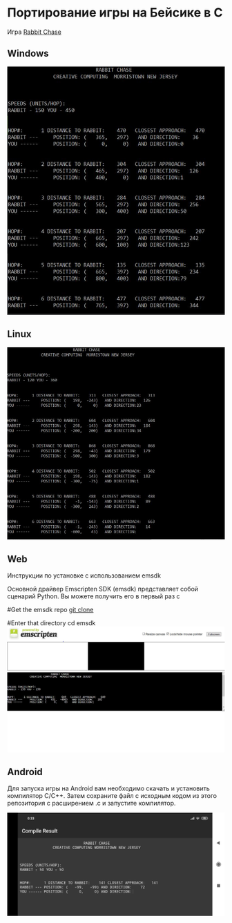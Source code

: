 # Портирование игры на Бейсике в C
Игра [Rabbit Chase](https://www.atariarchives.org/morebasicgames/showpage.php?page=132)

## Windows

![Alt-текст](https://raw.githubusercontent.com/ADkii-q/GAME-C/main/screen/win.png)

## Linux
![Alt-текст](https://raw.githubusercontent.com/ADkii-q/GAME-C/main/screen/gcc.png)

## Web
Инструкции по установке с использованием emsdk

Основной драйвер Emscripten SDK (emsdk) представляет собой сценарий Python. Вы можете получить его в первый раз с

#Get the 
emsdk repo
[git clone](https://github.com/emscripten-core/emsdk.git)

#Enter that directory
cd emsdk
![Alt-текст](https://raw.githubusercontent.com/ADkii-q/GAME-C/main/screen/web.png)

## Android
Для запуска игры на Android вам необходимо скачать и установить компилятор C/C++. Затем сохраните файл с исходным кодом из этого репозитория с расширением .c и запустите компилятор.

![Alt-текст](https://github.com/ADkii-q/GAME-C/blob/main/screen/Screen.c.png?raw=true)
